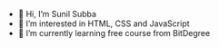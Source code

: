 - 👋 Hi, I’m Sunil Subba
- 👀 I’m interested in HTML, CSS and JavaScript
- 🌱 I’m currently learning free course from BitDegree

<!---
Jbs-22/Jbs-22 is a ✨ special ✨ repository because its `README.md` (this file) appears on your GitHub profile.
You can click the Preview link to take a look at your changes.
--->
